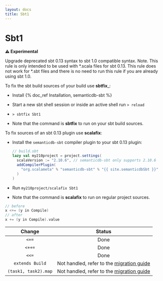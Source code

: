 ```yaml
---
layout: docs
title: Sbt1
---
```


# Sbt1

**⚠️ Experimental**

Upgrade deprecated sbt 0.13 syntax to sbt 1.0 compatible syntax.
Note. This rule is only intended to be used with *.scala files for sbt 0.13.
This rule does not work for *.sbt files and there is no
need to run this rule if you are already using sbt 1.0.

To fix the sbt build sources of your build use __sbtfix___:

- Install {% doc_ref Installation, semanticdb-sbt %}

- Start a new sbt shell session or inside an active shell run `> reload`

- `> sbtfix Sbt1`

- Note that the command is __sbtfix__ to run on your sbt build sources.

To fix sources of an sbt 0.13 plugin use __scalafix__:

- Install the `semanticdb-sbt` compiler plugin to your sbt 0.13 plugin:

    ```scala
    // build.sbt
    lazy val my210project = project.settings(
      scalaVersion := "2.10.6", // semanticdb-sbt only supports 2.10.6
      addCompilerPlugin(
        "org.scalameta" % "semanticdb-sbt" % "{{ site.semanticdbSbt }}" cross CrossVersion.full
      )
    )
    ```

- Run `my210project/scalafix Sbt1`

- Note that the command is __scalafix__ to run on regular project sources.

```scala
// before
x <+= (y in Compile)
// after
x += (y in Compile).value
```

| Change          | Status |
|:---------------:|:------:|
| `<+=`           |  Done  |
| `<++=`          |  Done  |
| `<<=`           |  Done  |
| `extends Build` | Not handled, refer to the [migration guide](http://www.scala-sbt.org/1.x/docs/Migrating-from-sbt-013x.html#Migrating+from+the+Build+trait) |
| `(task1, task2).map` | Not handled, refer to the [migration guide](http://www.scala-sbt.org/1.x/docs/Migrating-from-sbt-013x.html#Migrating+from+the+tuple+enrichments) |
